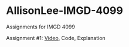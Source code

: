 # AllisonLee-IMGD-4099
Assignments for IMGD 4099

Assignment #1: [Video](https://www.youtube.com/watch?v=noy9z1E-x9I), Code, Explanation
